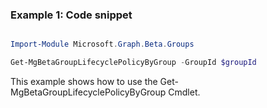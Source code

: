 ### Example 1: Code snippet

```powershell

Import-Module Microsoft.Graph.Beta.Groups

Get-MgBetaGroupLifecyclePolicyByGroup -GroupId $groupId

```
This example shows how to use the Get-MgBetaGroupLifecyclePolicyByGroup Cmdlet.

